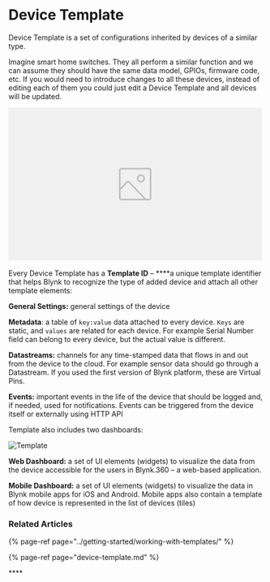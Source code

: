 # Device Template

Device Template is a set of configurations inherited by devices of a similar type. 

Imagine smart home switches. They all perform a similar function and we can assume they should have the same data model, GPIOs, firmware code, etc. If you would need to introduce changes to all these devices, instead of editing each of them you could just edit a Device Template and all devices will be updated.



![Diagram of how devices are related to templates ](../.gitbook/assets/image-placeholder.png)



Every Device Template has a **Template ID** – ****a unique template identifier that helps Blynk to recognize the type of added device and attach all other template elements:

**General Settings:**  general settings of the device

**Metadata**: a table of `key:value` data attached to every device. `Keys` are static, and `values` are related for each device. For example Serial Number field can belong to every device, but the actual value is different. 

**Datastreams:**  channels for any time-stamped data that flows in and out from the device to the cloud. For example sensor data should go through a Datastream. If you used the first version of Blynk platform, these are Virtual Pins. 

**Events:**  important events in the life of the device that should be logged and, if needed, used for notifications. Events can be triggered from the device itself or externally using HTTP API

Template also includes two dashboards:

![Template](https://user-images.githubusercontent.com/72824404/119476479-c5e6b380-bd56-11eb-9061-0c51782471de.png)

**Web Dashboard:**  a set of UI elements \(widgets\) to visualize the data from the device accessible for the users in Blynk.360 – a web-based application.

**Mobile Dashboard:**  a set of UI elements \(widgets\) to visualize the data in Blynk mobile apps for iOS and Android. Mobile apps also contain a template of how device is represented in the list of devices \(tiles\) 



### Related Articles

{% page-ref page="../getting-started/working-with-templates/" %}

{% page-ref page="device-template.md" %}



\*\*\*\*

